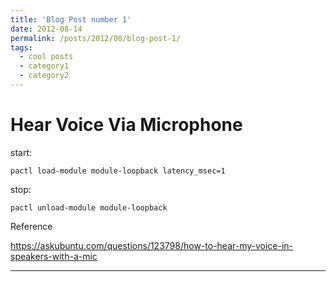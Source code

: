 ```yaml
---
title: 'Blog Post number 1'
date: 2012-08-14
permalink: /posts/2012/08/blog-post-1/
tags:
  - cool posts
  - category1
  - category2
---
```



Hear Voice Via Microphone
=====

start:

```pactl load-module module-loopback latency_msec=1```

stop:

```pactl unload-module module-loopback```

Reference

https://askubuntu.com/questions/123798/how-to-hear-my-voice-in-speakers-with-a-mic

------
